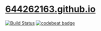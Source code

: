 # [644262163.github.io](https://644262163.github.io/)

[![Build Status](https://travis-ci.org/644262163/644262163.github.io.svg?branch=develop)](https://travis-ci.org/644262163/644262163.github.io)
[![codebeat badge](https://codebeat.co/badges/5977c1f2-94e1-4a6b-92b2-03fcec3e041e)](https://codebeat.co/projects/github-com-644262163-644262163-github-io-master)
